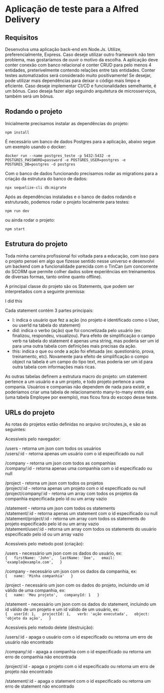 # Aplicação de teste para a Alfred Delivery

## Requisitos

Desenvolva uma aplicação back-end em Node.Js. Utilize, preferencialmente, Express. Caso
deseje utilizar outro framework não tem problema, mas gostaríamos de ouvir o motivo da
escolha. A aplicação deve conter conexão com banco relacional e conter CRUD para pelo menos
4 entidades, preterivelmente contendo relações entre tais entidades. Conter testes
automatizados será considerado muito positivamente! Se desejar, pode utilizar mais
dependências para deixar o código mais limpo e eficiente. Caso deseje implementar CI/CD e
funcionalidades semelhante, é um bônus. Caso deseja fazer algo seguindo arquitetura de
microsserviços, também será um bônus.

## Rodando o projeto

Inicialmente precisamos instalar as dependências do projeto:

`npm install`


É necessário um banco de dados Postgres para a aplicação, abaixo segue um exemplo usando o docker:

`docker run --name postgres_teste -p 5432:5432 -e POSTGRES_PASSWORD=password -e POSTGRES_USER=postgres -e POSTGRES_DB=postgres -d postgres`


Com o banco de dados funcionando precisamos rodar as migrations para a criação da estrutura do banco de dados:

`npx sequelize-cli db:migrate`


Após as dependências instaladas e o banco de dados rodando e estruturado, podemos rodar o projeto localmente para testes:

`npm run dev`

ou ainda rodar o projeto:

`npm start`


## Estrutura do projeto

Toda minha carreira profissional foi voltada para a educação, com isso para o projeto pensei em algo que fizesse sentido nesse universo e desenvolvi um backend com a funcionalidade parecida com o TinCan (um concorrente do SCORM que permite colher dados sobre experiências em treinamentos de diversas formas, tanto online quanto offline).

A principal classe do projeto são os Statements, que podem ser interpretados com a seguinte premissa:

I did this

Cada statement contém 3 partes principais:

- I: indica o usuário que fez a ação (no projeto é identificado como o User, ou userId na tabela do statement)
- did: indica o verbo (ação) que foi concretizada pelo usuário (ex: finalizou, respondeu, visualizou). Para efeito de simplificação o campo verb na tabela do statement é apenas uma string, mas poderia ser um id para uma outra tabela com definições mais precisas da ação.
- this: indica o que ou onde a ação foi efetuada (ex: questionário, prova, treinamento, etc). Novamente para efeito de simplificação o compo object na tabela é um campo do tipo text, mas poderia ser um id  para outra tabela com informações mais ricas.

As outras tabelas definem a estrutura macro do projeto: um statement pertence a um usuário e a um projeto, e todo projeto pertence a uma compania. Usuários e companias não dependem de nada para existir, e poderíamos criar uma tabela de relacionamento many-to-many entre elas (uma tabela Employee por exemplo), mas ficou fora do escopo desse teste.

## URLs do projeto

As rotas do projetos estão definidas no arquivo src/routes.js, e são as seguintes:

Acessíveis pelo navegador:

/users - retorna um json com todos os usuários  
/users/:id - retorna apenas um usuário com o id especificado ou null

/company - retorna um json com todos as companhias  
/company/:id - retorna apenas uma companhia com o id especificado ou null

/project - retorna um json com todos os projetos  
/project/:id - retorna apenas um projeto com o id especificado ou null  
/project/company/:id - retorna um array com todos os projetos da companhia especificada pelo id ou um array vazio

/statement - retorna um json com todos os statements  
/statement/:id - retorna apenas um statement com o id especificado ou null  
/statement/project/:id - retorna um array com todos os statements do projeto especificado pelo id ou um array vazio  
/statement/user/:id - retorna um array com todos os statements do usuário especificado pelo id ou um array vazio


Acessíveis pelo metodo post (criação):

/users - necessário um json com os dados do usuário, ex:  
`{  
    firstName: 'John',  
    lastName: 'Doe',  
    email: 'example@example.com',  
}`

/company - necessário um json com os dados da companhia, ex:  
`{  
    name: 'Minha companhia'  
}`

/project - necessário um json com os dados do projeto, incluindo um id válido de uma companhia, ex:  
`{  
    name: 'Meu projeto',  
    companyId: 1  
}`

/statement - necessário um json com os dados do statement, incluindo um id válido de um projeto e um id válido de um usuário, ex:  
`{  
    userId: 1,  
    projectId: 1,  
    verb: 'ação executada',  
    object: 'objeto da ação',  
}`


Acessíveis pelo metodo delete (destruição):

/users/:id - apaga o usuário com o id especificado ou retorna um erro de usuário não encontrado

/company/:id - apaga a companhia com o id especificado ou retorna um erro de companhia não encontrada

/project/:id - apaga o projeto com o id especificado ou retorna um erro de projeto não encontrado

/statement/:id - apaga o statement com o id especificado ou retorna um erro de statement não encontrado